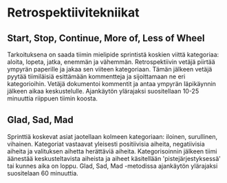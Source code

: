# Retrospektiivitekniikat
## Start, Stop, Continue, More of, Less of Wheel
Tarkoituksena on saada tiimin mielipide sprintistä koskien viittä kategoriaa: aloita, lopeta, jatka, enemmän ja vähemmän. Retrospektiivin vetäjä piirtää ympyrän paperille ja jakaa sen viiteen kategoriaan. Tämän jälkeen vetäjä pyytää tiimiläisiä esittämään kommentteja ja sijoittamaan ne eri kategorioihin. Vetäjä dokumentoi kommentit ja antaa ympyrän läpikäynnin jälkeen aikaa keskustelulle. Ajankäytön ylärajaksi suositellaan 10-25 minuuttia riippuen tiimin koosta.

## Glad, Sad, Mad
Sprinttiä koskevat asiat jaotellaan kolmeen kategoriaan: iloinen, surullinen, vihainen. Kategoriat vastaavat yleisesti positiivisia aiheita, negatiivisia aiheita ja valituksen aihetta herättäviä aiheita. Kategorisoinnin jälkeen tiimi äänestää keskusteltavista aiheista ja aiheet käsitellään 'pistejärjestyksessä' tai kunnes aika on loppu. Glad, Sad, Mad -metodissa ajankäytön ylärajaksi suositelaan 60 minuuttia.
